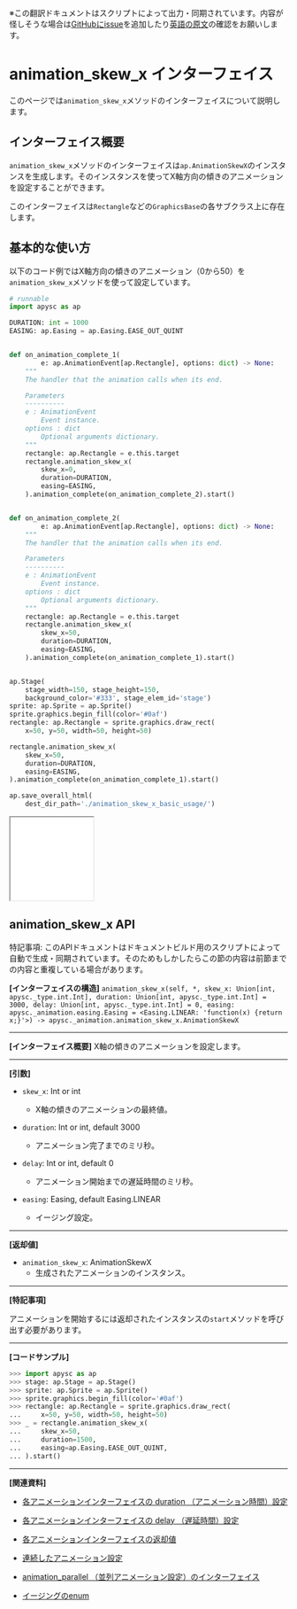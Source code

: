<span class="inconspicuous-txt">※この翻訳ドキュメントはスクリプトによって出力・同期されています。内容が怪しそうな場合は<a href="https://github.com/simon-ritchie/apysc/issues" target="_blank">GitHubにissue</a>を追加したり[英語の原文](https://simon-ritchie.github.io/apysc/en/animation_skew_x.html)の確認をお願いします。</span>

# animation_skew_x インターフェイス

このページでは`animation_skew_x`メソッドのインターフェイスについて説明します。

## インターフェイス概要

`animation_skew_x`メソッドのインターフェイスは`ap.AnimationSkewX`のインスタンスを生成します。そのインスタンスを使ってX軸方向の傾きのアニメーションを設定することができます。

このインターフェイスは`Rectangle`などの`GraphicsBase`の各サブクラス上に存在します。

## 基本的な使い方

以下のコード例ではX軸方向の傾きのアニメーション（0から50）を`animation_skew_x`メソッドを使って設定しています。

```py
# runnable
import apysc as ap

DURATION: int = 1000
EASING: ap.Easing = ap.Easing.EASE_OUT_QUINT


def on_animation_complete_1(
        e: ap.AnimationEvent[ap.Rectangle], options: dict) -> None:
    """
    The handler that the animation calls when its end.

    Parameters
    ----------
    e : AnimationEvent
        Event instance.
    options : dict
        Optional arguments dictionary.
    """
    rectangle: ap.Rectangle = e.this.target
    rectangle.animation_skew_x(
        skew_x=0,
        duration=DURATION,
        easing=EASING,
    ).animation_complete(on_animation_complete_2).start()


def on_animation_complete_2(
        e: ap.AnimationEvent[ap.Rectangle], options: dict) -> None:
    """
    The handler that the animation calls when its end.

    Parameters
    ----------
    e : AnimationEvent
        Event instance.
    options : dict
        Optional arguments dictionary.
    """
    rectangle: ap.Rectangle = e.this.target
    rectangle.animation_skew_x(
        skew_x=50,
        duration=DURATION,
        easing=EASING,
    ).animation_complete(on_animation_complete_1).start()


ap.Stage(
    stage_width=150, stage_height=150,
    background_color='#333', stage_elem_id='stage')
sprite: ap.Sprite = ap.Sprite()
sprite.graphics.begin_fill(color='#0af')
rectangle: ap.Rectangle = sprite.graphics.draw_rect(
    x=50, y=50, width=50, height=50)

rectangle.animation_skew_x(
    skew_x=50,
    duration=DURATION,
    easing=EASING,
).animation_complete(on_animation_complete_1).start()

ap.save_overall_html(
    dest_dir_path='./animation_skew_x_basic_usage/')
```

<iframe src="static/animation_skew_x_basic_usage/index.html" width="150" height="150"></iframe>

## animation_skew_x API

<span class="inconspicuous-txt">特記事項: このAPIドキュメントはドキュメントビルド用のスクリプトによって自動で生成・同期されています。そのためもしかしたらこの節の内容は前節までの内容と重複している場合があります。</span>

**[インターフェイスの構造]** `animation_skew_x(self, *, skew_x: Union[int, apysc._type.int.Int], duration: Union[int, apysc._type.int.Int] = 3000, delay: Union[int, apysc._type.int.Int] = 0, easing: apysc._animation.easing.Easing = <Easing.LINEAR: 'function(x) {return x;}'>) -> apysc._animation.animation_skew_x.AnimationSkewX`<hr>

**[インターフェイス概要]** X軸の傾きのアニメーションを設定します。<hr>

**[引数]**

- `skew_x`: Int or int
  - X軸の傾きのアニメーションの最終値。

- `duration`: Int or int, default 3000
  - アニメーション完了までのミリ秒。

- `delay`: Int or int, default 0
  - アニメーション開始までの遅延時間のミリ秒。

- `easing`: Easing, default Easing.LINEAR
  - イージング設定。

<hr>

**[返却値]**

- `animation_skew_x`: AnimationSkewX
  - 生成されたアニメーションのインスタンス。

<hr>

**[特記事項]**

アニメーションを開始するには返却されたインスタンスの`start`メソッドを呼び出す必要があります。<hr>

**[コードサンプル]**

```py
>>> import apysc as ap
>>> stage: ap.Stage = ap.Stage()
>>> sprite: ap.Sprite = ap.Sprite()
>>> sprite.graphics.begin_fill(color='#0af')
>>> rectangle: ap.Rectangle = sprite.graphics.draw_rect(
...     x=50, y=50, width=50, height=50)
>>> _ = rectangle.animation_skew_x(
...     skew_x=50,
...     duration=1500,
...     easing=ap.Easing.EASE_OUT_QUINT,
... ).start()
```

<hr>

**[関連資料]**

- [各アニメーションインターフェイスの duration （アニメーション時間）設定](https://simon-ritchie.github.io/apysc/jp_animation_duration.html)
- [各アニメーションインターフェイスの delay （遅延時間）設定](https://simon-ritchie.github.io/apysc/jp_animation_delay.html)

- [各アニメーションインターフェイスの返却値](https://simon-ritchie.github.io/apysc/jp_animation_return_value.html)
- [連続したアニメーション設定](https://simon-ritchie.github.io/apysc/jp_sequential_animation.html)

- [animation_parallel （並列アニメーション設定）のインターフェイス](https://simon-ritchie.github.io/apysc/jp_animation_parallel.html)
- [イージングのenum](https://simon-ritchie.github.io/apysc/jp_easing_enum.html)